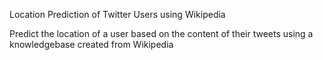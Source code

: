 Location Prediction of Twitter Users using Wikipedia

Predict the location of a user based on the content of their tweets using a knowledgebase created from Wikipedia
